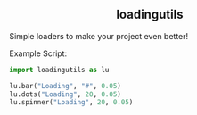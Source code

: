 <h2 align="center">loadingutils</h2>
Simple loaders to make your project even better!

Example Script:
```python
import loadingutils as lu

lu.bar("Loading", "#", 0.05)
lu.dots("Loading", 20, 0.05)
lu.spinner("Loading", 20, 0.05)
```